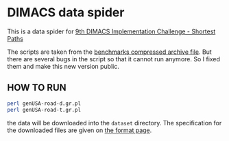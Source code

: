 # DIMACS data spider

This is a data spider for [9th DIMACS Implementation Challenge - Shortest Paths](http://www.diag.uniroma1.it//challenge9/download.shtml#benchmark)

The scripts are taken from the [benchmarks compressed archive file](http://www.diag.uniroma1.it//challenge9/code/ch9-1.1.tar.gz).
But there are several bugs in the script so that it cannot run anymore. So I fixed them and make this new version public.

## HOW TO RUN
``` bash
perl genUSA-road-d.gr.pl
perl genUSA-road-t.gr.pl
```

the data will be downloaded into the `dataset` directory.
The specification for the downloaded files are given on [the format page](http://www.diag.uniroma1.it//challenge9/format.shtml).
